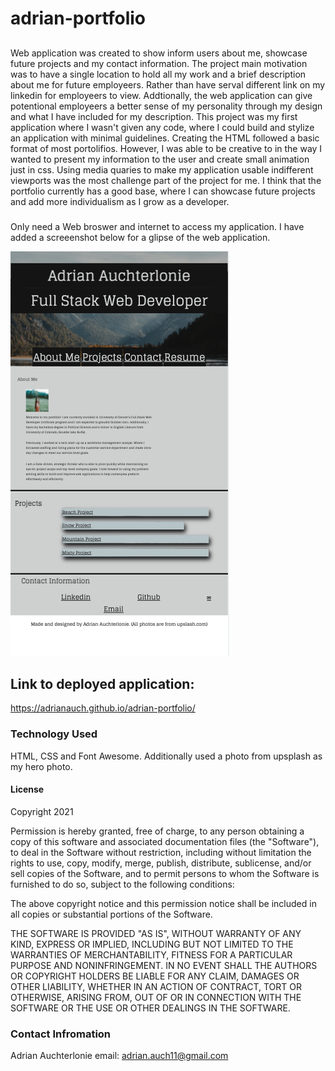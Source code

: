 # adrian-portfolio

##

Web application was created to show inform users about me, showcase future projects and my contact information. The project main motivation was to have a single location to hold all my work and a brief description about me for future employeers. Rather than have serval different link on my linkedin for employeers to view. Addtionally, the web application can give potentional employeers a better sense of my personality through my design and what I have included for my description. This project was my first application where I wasn't given any code, where I could build and stylize an application with minimal guidelines. Creating the HTML followed a basic format of most portolifios. However, I was able to be creative to in the way I wanted to present my information to the user and create small animation just in css. Using media quaries to make my application usable indifferent viewports was the most challenge part of the project for me. I think that the portfolio currently has a good base, where I can showcase future projects and add more individualism as I grow as a developer.

###

Only need a Web broswer and internet to access my application. I have added a screeenshot below for a glipse of the web application.

![screen shot of portfolio with mountain background](Assets/Images/overview.png)

## Link to deployed application:

https://adrianauch.github.io/adrian-portfolio/

### Technology Used

HTML, CSS and Font Awesome. Additionally used a photo from upsplash as my hero photo.

#### License

Copyright 2021

Permission is hereby granted, free of charge, to any person obtaining a copy of this software and associated documentation files (the "Software"), to deal in the Software without restriction, including without limitation the rights to use, copy, modify, merge, publish, distribute, sublicense, and/or sell copies of the Software, and to permit persons to whom the Software is furnished to do so, subject to the following conditions:

The above copyright notice and this permission notice shall be included in all copies or substantial portions of the Software.

THE SOFTWARE IS PROVIDED "AS IS", WITHOUT WARRANTY OF ANY KIND, EXPRESS OR IMPLIED, INCLUDING BUT NOT LIMITED TO THE WARRANTIES OF MERCHANTABILITY, FITNESS FOR A PARTICULAR PURPOSE AND NONINFRINGEMENT. IN NO EVENT SHALL THE AUTHORS OR COPYRIGHT HOLDERS BE LIABLE FOR ANY CLAIM, DAMAGES OR OTHER LIABILITY, WHETHER IN AN ACTION OF CONTRACT, TORT OR OTHERWISE, ARISING FROM, OUT OF OR IN CONNECTION WITH THE SOFTWARE OR THE USE OR OTHER DEALINGS IN THE SOFTWARE.

### Contact Infromation

Adrian Auchterlonie
email: adrian.auch11@gmail.com
